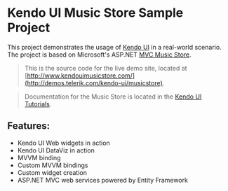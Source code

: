 # Kendo UI Music Store Sample Project

This project demonstrates the usage of [Kendo UI](http://www.telerik.com/kendo-ui) in a real-world scenario.
The project is based on Microsoft's ASP.NET [MVC Music Store](http://mvcmusicstore.codeplex.com/).

> This is the source code for the live demo site, located at [http://www.kendouimusicstore.com/](http://demos.telerik.com/kendo-ui/musicstore).

> Documentation for the Music Store is located in the
> [Kendo UI Tutorials](http://docs.telerik.com/kendo-ui/aspnet-mvc/tutorial-kendo-music-store/kendo-music-store-intro).

## Features:

- Kendo UI Web widgets in action
- Kendo UI DataViz in action
- MVVM binding
- Custom MVVM bindings
- Custom widget creation
- ASP.NET MVC web services powered by Entity Framework

